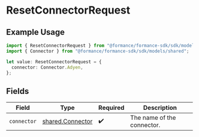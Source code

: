 # ResetConnectorRequest

## Example Usage

```typescript
import { ResetConnectorRequest } from "@formance/formance-sdk/sdk/models/operations";
import { Connector } from "@formance/formance-sdk/sdk/models/shared";

let value: ResetConnectorRequest = {
  connector: Connector.Adyen,
};
```

## Fields

| Field                                                       | Type                                                        | Required                                                    | Description                                                 |
| ----------------------------------------------------------- | ----------------------------------------------------------- | ----------------------------------------------------------- | ----------------------------------------------------------- |
| `connector`                                                 | [shared.Connector](../../../sdk/models/shared/connector.md) | :heavy_check_mark:                                          | The name of the connector.                                  |